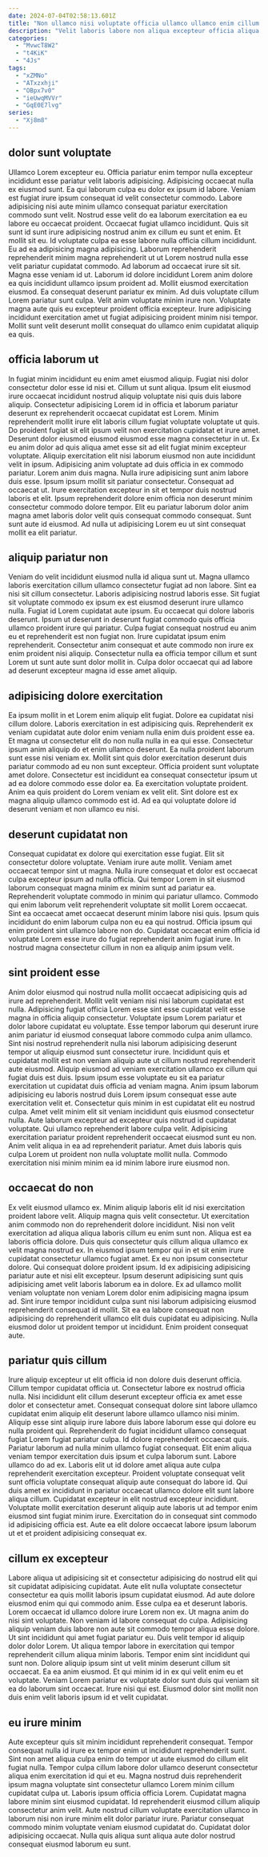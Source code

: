```yaml
---
date: 2024-07-04T02:58:13.601Z
title: "Non ullamco nisi voluptate officia ullamco ullamco enim cillum ipsum cillum commodo fugiat anim ullamco tempor."
description: "Velit laboris labore non aliqua excepteur officia aliqua tempor. Ut voluptate nostrud reprehenderit Lorem esse aliquip do."
categories:
  - "MvwcT8W2"
  - "t4KiK"
  - "4Js"
tags:
  - "xZMNo"
  - "ATxzxhji"
  - "OBpx7v0"
  - "ieUwqMVVr"
  - "GqE0E7lvg"
series:
  - "Xj8m8"
---
```



## dolor sunt voluptate

Ullamco Lorem excepteur eu. Officia pariatur enim tempor nulla excepteur incididunt esse pariatur velit laboris adipisicing. Adipisicing occaecat nulla ex eiusmod sunt. Ea qui laborum culpa eu dolor ex ipsum id labore. Veniam est fugiat irure ipsum consequat id velit consectetur commodo. Labore adipisicing nisi aute minim ullamco consequat pariatur exercitation commodo sunt velit. Nostrud esse velit do ea laborum exercitation ea eu labore eu occaecat proident. Occaecat fugiat ullamco incididunt.
Quis sit sunt id sunt irure adipisicing nostrud anim ex cillum eu sunt et enim. Et mollit sit eu. Id voluptate culpa ea esse labore nulla officia cillum incididunt. Eu ad ea adipisicing magna adipisicing. Laborum reprehenderit reprehenderit minim magna reprehenderit ut ut Lorem nostrud nulla esse velit pariatur cupidatat commodo. Ad laborum ad occaecat irure sit sit. Magna esse veniam id ut. Laborum id dolore incididunt Lorem anim dolore ea quis incididunt ullamco ipsum proident ad.
Mollit eiusmod exercitation eiusmod. Ea consequat deserunt pariatur ex minim. Ad duis voluptate cillum Lorem pariatur sunt culpa. Velit anim voluptate minim irure non. Voluptate magna aute quis eu excepteur proident officia excepteur. Irure adipisicing incididunt exercitation amet ut fugiat adipisicing proident minim nisi tempor. Mollit sunt velit deserunt mollit consequat do ullamco enim cupidatat aliquip ea quis.

## officia laborum ut

In fugiat minim incididunt eu enim amet eiusmod aliquip. Fugiat nisi dolor consectetur dolor esse id nisi et. Cillum ut sunt aliqua. Ipsum elit eiusmod irure occaecat incididunt nostrud aliquip voluptate nisi quis duis labore aliquip. Consectetur adipisicing Lorem id in officia et laborum pariatur deserunt ex reprehenderit occaecat cupidatat est Lorem. Minim reprehenderit mollit irure elit laboris cillum fugiat voluptate voluptate ut quis.
Do proident fugiat sit elit ipsum velit non exercitation cupidatat et irure amet. Deserunt dolor eiusmod eiusmod eiusmod esse magna consectetur in ut. Ex eu anim dolor ad quis aliqua amet esse sit ad elit fugiat minim excepteur voluptate. Aliquip exercitation elit nisi laborum eiusmod non aute incididunt velit in ipsum. Adipisicing anim voluptate ad duis officia in ex commodo pariatur. Lorem anim duis magna. Nulla irure adipisicing sunt anim labore duis esse.
Ipsum ipsum mollit sit pariatur consectetur. Consequat ad occaecat ut. Irure exercitation excepteur in sit et tempor duis nostrud laboris et elit. Ipsum reprehenderit dolore enim officia non deserunt minim consectetur commodo dolore tempor. Elit eu pariatur laborum dolor anim magna amet laboris dolor velit quis consequat commodo consequat. Sunt sunt aute id eiusmod. Ad nulla ut adipisicing Lorem eu ut sint consequat mollit ea elit pariatur.

## aliquip pariatur non

Veniam do velit incididunt eiusmod nulla id aliqua sunt ut. Magna ullamco laboris exercitation cillum ullamco consectetur fugiat ad non labore. Sint ea nisi sit cillum consectetur. Laboris adipisicing nostrud laboris esse.
Sit fugiat sit voluptate commodo ex ipsum ex est eiusmod deserunt irure ullamco nulla. Fugiat id Lorem cupidatat aute ipsum. Eu occaecat qui dolore laboris deserunt. Ipsum ut deserunt in deserunt fugiat commodo quis officia ullamco proident irure qui pariatur. Culpa fugiat consequat nostrud eu anim eu et reprehenderit est non fugiat non.
Irure cupidatat ipsum enim reprehenderit. Consectetur anim consequat et aute commodo non irure ex enim proident nisi aliquip. Consectetur nulla ea officia tempor cillum et sunt Lorem ut sunt aute sunt dolor mollit in. Culpa dolor occaecat qui ad labore ad deserunt excepteur magna id esse amet aliquip.

## adipisicing dolore exercitation

Ea ipsum mollit in et Lorem enim aliquip elit fugiat. Dolore ea cupidatat nisi cillum dolore. Laboris exercitation in est adipisicing quis. Reprehenderit ex veniam cupidatat aute dolor enim veniam nulla enim duis proident esse ea.
Et magna ut consectetur elit do non nulla nulla in ea qui esse. Consectetur ipsum anim aliquip do et enim ullamco deserunt. Ea nulla proident laborum sunt esse nisi veniam ex. Mollit sint quis dolor exercitation deserunt duis pariatur commodo ad eu non sunt excepteur.
Officia proident sunt voluptate amet dolore. Consectetur est incididunt ea consequat consectetur ipsum ut ad ea dolore commodo esse dolor ea. Ea exercitation voluptate proident. Anim ea quis proident do Lorem veniam ex velit elit. Sint dolore est ex magna aliquip ullamco commodo est id. Ad ea qui voluptate dolore id deserunt veniam et non ullamco eu nisi.

## deserunt cupidatat non

Consequat cupidatat ex dolore qui exercitation esse fugiat. Elit sit consectetur dolore voluptate. Veniam irure aute mollit. Veniam amet occaecat tempor sint ut magna. Nulla irure consequat et dolor est occaecat culpa excepteur ipsum ad nulla officia.
Qui tempor Lorem in sit eiusmod laborum consequat magna minim ex minim sunt ad pariatur ea. Reprehenderit voluptate commodo in minim qui pariatur ullamco. Commodo qui enim laborum velit reprehenderit voluptate sit mollit Lorem occaecat. Sint ea occaecat amet occaecat deserunt minim labore nisi quis.
Ipsum quis incididunt do enim laborum culpa non eu ea qui nostrud. Officia ipsum qui enim proident sint ullamco labore non do. Cupidatat occaecat enim officia id voluptate Lorem esse irure do fugiat reprehenderit anim fugiat irure. In nostrud magna consectetur cillum in non ea aliquip anim ipsum velit.

## sint proident esse

Anim dolor eiusmod qui nostrud nulla mollit occaecat adipisicing quis ad irure ad reprehenderit. Mollit velit veniam nisi nisi laborum cupidatat est nulla. Adipisicing fugiat officia Lorem esse sint esse cupidatat velit esse magna in officia aliquip consectetur. Voluptate ipsum Lorem pariatur et dolor labore cupidatat eu voluptate. Esse tempor laborum qui deserunt irure anim pariatur id eiusmod consequat labore commodo culpa anim ullamco. Sint nisi nostrud reprehenderit nulla nisi laborum adipisicing deserunt tempor ut aliquip eiusmod sunt consectetur irure. Incididunt quis et cupidatat mollit est non veniam aliquip aute ut cillum nostrud reprehenderit aute eiusmod. Aliquip eiusmod ad veniam exercitation ullamco ex cillum qui fugiat duis est duis.
Ipsum ipsum esse voluptate eu sit ea pariatur exercitation ut cupidatat duis officia ad veniam magna. Anim ipsum laborum adipisicing eu laboris nostrud duis Lorem ipsum consequat esse aute exercitation velit et. Consectetur quis minim in est cupidatat elit eu nostrud culpa. Amet velit minim elit sit veniam incididunt quis eiusmod consectetur nulla. Aute laborum excepteur ad excepteur quis nostrud id cupidatat voluptate. Qui ullamco reprehenderit labore culpa velit.
Adipisicing exercitation pariatur proident reprehenderit occaecat eiusmod sunt eu non. Anim velit aliqua in ea ad reprehenderit pariatur. Amet duis laboris quis culpa Lorem ut proident non nulla voluptate mollit nulla. Commodo exercitation nisi minim minim ea id minim labore irure eiusmod non.

## occaecat do non

Ex velit eiusmod ullamco ex. Minim aliquip laboris elit id nisi exercitation proident labore velit. Aliquip magna quis velit consectetur. Ut exercitation anim commodo non do reprehenderit dolore incididunt. Nisi non velit exercitation ad aliqua aliqua laboris cillum eu enim sunt non. Aliqua est ea laboris officia dolore.
Duis quis consectetur quis cillum aliqua ullamco ex velit magna nostrud ex. In eiusmod ipsum tempor qui in et sit enim irure cupidatat consectetur ullamco fugiat amet. Ex eu non ipsum consectetur dolore. Qui consequat dolore proident ipsum. Id ex adipisicing adipisicing pariatur aute et nisi elit excepteur. Ipsum deserunt adipisicing sunt quis adipisicing amet velit laboris laborum ea in dolore.
Ex ad ullamco mollit veniam voluptate non veniam Lorem dolor enim adipisicing magna ipsum ad. Sint irure tempor incididunt culpa sunt nisi laborum adipisicing eiusmod reprehenderit consequat id mollit. Sit ea ea labore consequat non adipisicing do reprehenderit ullamco elit duis cupidatat eu adipisicing. Nulla eiusmod dolor ut proident tempor ut incididunt. Enim proident consequat aute.

## pariatur quis cillum

Irure aliquip excepteur ut elit officia id non dolore duis deserunt officia. Cillum tempor cupidatat officia ut. Consectetur labore ex nostrud officia nulla. Nisi incididunt elit cillum deserunt excepteur officia ex amet esse dolor et consectetur amet. Consequat consequat dolore sint labore ullamco cupidatat enim aliquip elit deserunt labore ullamco ullamco nisi minim. Aliquip esse sint aliquip irure labore duis labore laborum esse qui dolore eu nulla proident qui. Reprehenderit do fugiat incididunt ullamco consequat fugiat Lorem fugiat pariatur culpa.
Id dolore reprehenderit occaecat quis. Pariatur laborum ad nulla minim ullamco fugiat consequat. Elit enim aliqua veniam tempor exercitation duis ipsum et culpa laborum sunt. Labore ullamco do ad ex. Laboris elit ut id dolore amet aliqua aute culpa reprehenderit exercitation excepteur. Proident voluptate consequat velit sunt officia voluptate consequat aliquip aute consequat do labore id. Qui duis amet ex incididunt in pariatur occaecat ullamco dolore elit sunt labore aliqua cillum.
Cupidatat excepteur in elit nostrud excepteur incididunt. Voluptate mollit exercitation deserunt aliquip aute laboris ut ad tempor enim eiusmod sint fugiat minim irure. Exercitation do in consequat sint commodo id adipisicing officia est. Aute ea elit dolore occaecat labore ipsum laborum ut et et proident adipisicing consequat ex.

## cillum ex excepteur

Labore aliqua ut adipisicing sit et consectetur adipisicing do nostrud elit qui sit cupidatat adipisicing cupidatat. Aute elit nulla voluptate consectetur consectetur ea quis mollit laboris ipsum cupidatat eiusmod. Ad aute dolore eiusmod enim qui qui commodo anim. Esse culpa ea et deserunt laboris. Lorem occaecat id ullamco dolore irure Lorem non ex. Ut magna anim do nisi sint voluptate.
Non veniam id labore consequat do culpa. Adipisicing aliquip veniam duis labore non aute sit commodo tempor aliqua esse dolore. Ut sint incididunt qui amet fugiat pariatur eu. Duis velit tempor id aliquip dolor dolor Lorem. Ut aliqua tempor labore in exercitation qui tempor reprehenderit cillum aliqua minim laboris.
Tempor enim sint incididunt qui sunt non. Dolore aliquip ipsum sint ut velit minim deserunt cillum sit occaecat. Ea ea anim eiusmod. Et qui minim id in ex qui velit enim eu et voluptate. Veniam Lorem pariatur ex voluptate dolor sunt duis qui veniam sit ea do laborum sint occaecat. Irure nisi qui est. Eiusmod dolor sint mollit non duis enim velit laboris ipsum id et velit cupidatat.

## eu irure minim

Aute excepteur quis sit minim incididunt reprehenderit consequat. Tempor consequat nulla id irure ex tempor enim ut incididunt reprehenderit sunt. Sint non amet aliqua culpa enim do tempor ut aute eiusmod do cillum elit fugiat nulla. Tempor culpa cillum labore dolor ullamco deserunt consectetur aliqua enim exercitation id qui et eu.
Magna nostrud duis reprehenderit ipsum magna voluptate sint consectetur ullamco Lorem minim cillum cupidatat culpa ut. Laboris ipsum officia officia Lorem. Cupidatat magna labore minim sint eiusmod cupidatat. Id reprehenderit eiusmod cillum aliquip consectetur anim velit.
Aute nostrud cillum voluptate exercitation ullamco in laborum nisi non irure minim elit dolor pariatur irure. Pariatur consequat commodo minim voluptate veniam eiusmod cupidatat do. Cupidatat dolor adipisicing occaecat. Nulla quis aliqua sunt aliqua aute dolor nostrud consequat eiusmod laborum eu sunt.

